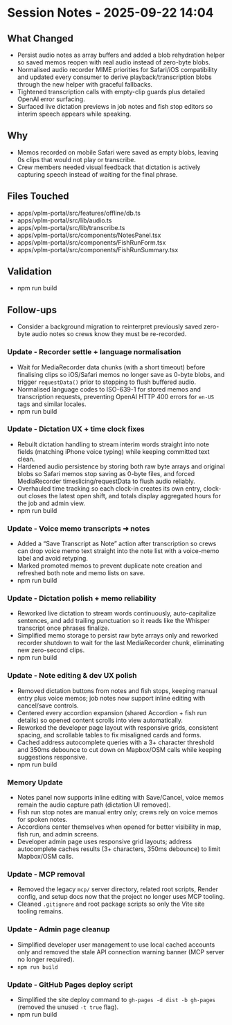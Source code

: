 # Session Notes - 2025-09-22 14:04

## What Changed
- Persist audio notes as array buffers and added a blob rehydration helper so saved memos reopen with real audio instead of zero-byte blobs.
- Normalised audio recorder MIME priorities for Safari/iOS compatibility and updated every consumer to derive playback/transcription blobs through the new helper with graceful fallbacks.
- Tightened transcription calls with empty-clip guards plus detailed OpenAI error surfacing.
- Surfaced live dictation previews in job notes and fish stop editors so interim speech appears while speaking.

## Why
- Memos recorded on mobile Safari were saved as empty blobs, leaving 0s clips that would not play or transcribe.
- Crew members needed visual feedback that dictation is actively capturing speech instead of waiting for the final phrase.

## Files Touched
- apps/vplm-portal/src/features/offline/db.ts
- apps/vplm-portal/src/lib/audio.ts
- apps/vplm-portal/src/lib/transcribe.ts
- apps/vplm-portal/src/components/NotesPanel.tsx
- apps/vplm-portal/src/components/FishRunForm.tsx
- apps/vplm-portal/src/components/FishRunSummary.tsx

## Validation
- npm run build

## Follow-ups
- Consider a background migration to reinterpret previously saved zero-byte audio notes so crews know they must be re-recorded.

### Update - Recorder settle + language normalisation
- Wait for MediaRecorder data chunks (with a short timeout) before finalising clips so iOS/Safari memos no longer save as 0-byte blobs, and trigger `requestData()` prior to stopping to flush buffered audio.
- Normalised language codes to ISO-639-1 for stored memos and transcription requests, preventing OpenAI HTTP 400 errors for `en-US` tags and similar locales.
- npm run build
### Update - Dictation UX + time clock fixes
- Rebuilt dictation handling to stream interim words straight into note fields (matching iPhone voice typing) while keeping committed text clean.
- Hardened audio persistence by storing both raw byte arrays and original blobs so Safari memos stop saving as 0-byte files, and forced MediaRecorder timeslicing/requestData to flush audio reliably.
- Overhauled time tracking so each clock-in creates its own entry, clock-out closes the latest open shift, and totals display aggregated hours for the job and admin view.
- npm run build
### Update - Voice memo transcripts ➜ notes
- Added a “Save Transcript as Note” action after transcription so crews can drop voice memo text straight into the note list with a voice-memo label and avoid retyping.
- Marked promoted memos to prevent duplicate note creation and refreshed both note and memo lists on save.
- npm run build
### Update - Dictation polish + memo reliability
- Reworked live dictation to stream words continuously, auto-capitalize sentences, and add trailing punctuation so it reads like the Whisper transcript once phrases finalize.
- Simplified memo storage to persist raw byte arrays only and reworked recorder shutdown to wait for the last MediaRecorder chunk, eliminating new zero-second clips.
- npm run build
### Update - Note editing & dev UX polish
- Removed dictation buttons from notes and fish stops, keeping manual entry plus voice memos; job notes now support inline editing with cancel/save controls.
- Centered every accordion expansion (shared Accordion + fish run details) so opened content scrolls into view automatically.
- Reworked the developer page layout with responsive grids, consistent spacing, and scrollable tables to fix misaligned cards and forms.
- Cached address autocomplete queries with a 3+ character threshold and 350ms debounce to cut down on Mapbox/OSM calls while keeping suggestions responsive.
- npm run build
### Memory Update
- Notes panel now supports inline editing with Save/Cancel, voice memos remain the audio capture path (dictation UI removed).
- Fish run stop notes are manual entry only; crews rely on voice memos for spoken notes.
- Accordions center themselves when opened for better visibility in map, fish run, and admin screens.
- Developer admin page uses responsive grid layouts; address autocomplete caches results (3+ characters, 350ms debounce) to limit Mapbox/OSM calls.
### Update - MCP removal
- Removed the legacy `mcp/` server directory, related root scripts, Render config, and setup docs now that the project no longer uses MCP tooling.
- Cleaned `.gitignore` and root package scripts so only the Vite site tooling remains.
### Update - Admin page cleanup
- Simplified developer user management to use local cached accounts only and removed the stale API connection warning banner (MCP server no longer required).
- `npm run build`
### Update - GitHub Pages deploy script
- Simplified the site deploy command to `gh-pages -d dist -b gh-pages` (removed the unused `-t true` flag).
- npm run build
